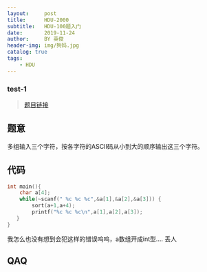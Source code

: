 ```yaml
---
layout:     post
title:      HDU-2000
subtitle:   HDU-100题入门
date:       2019-11-24
author:     BY 英俊
header-img: img/狗妈.jpg
catalog: true
tags:
    - HDU
---
```

### test-1  

>[题目链接](http://acm.hdu.edu.cn/showproblem.php?pid=2000)

## 题意

多组输入三个字符，按各字符的ASCII码从小到大的顺序输出这三个字符。

## 代码  
```c
int main(){  
    char a[4];  
	while(~scanf(" %c %c %c",&a[1],&a[2],&a[3])) {  		
		sort(a+1,a+4);  
		printf("%c %c %c\n",a[1],a[2],a[3]);  
   }  
}
```

 我怎么也没有想到会犯这样的错误呜呜，a数组开成int型.... 
 丢人
 ## QAQ
 
